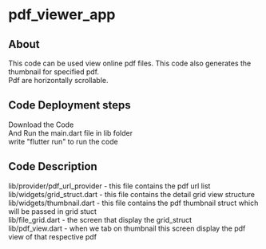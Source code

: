 # pdf_viewer_app

## About
This code can be used view online pdf files. This code also generates the thumbnail for specified pdf. <br />
Pdf are horizontally scrollable. <br />

## Code Deployment steps
 Download the Code   <br />
And Run the main.dart file in lib folder  <br />
write "flutter run" to run the code <br />
## Code Description
 lib/provider/pdf_url_provider - this file contains the pdf url list <br />
 lib/widgets/grid_struct.dart - this file contains  the detail grid view structure  <br />
 lib/widgets/thumbnail.dart - this file contains the pdf thumbnail struct which will be passed in grid stuct <br />
 lib/file_grid.dart - the screen that display the grid_struct <br />
 lib/pdf_view.dart -  when we tab on thumbnail this screen display the pdf view of that respective  pdf  <br /> <br />
 
 
